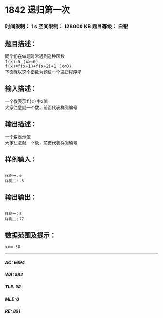 # 1842 递归第一次   
### 时间限制： 1 s     空间限制： 128000 KB     题目等级： 白银  
## 题目描述：  

<pre>
同学们在做题时常遇到这种函数
f(x)=5 (x>=0)
f(x)=f(x+1)+f(x+2)+1 (x<0)
下面就以这个函数为题做一个递归程序吧
</pre>
  
  
## 输入描述：  

<pre>
一个数表示f(x)中x值
大家注意就一个数，前面代表样例编号
</pre>
  
  
## 输出描述：  

<pre>
一个数表示值
大家注意就一个数，前面代表样例编号
</pre>
  
  
## 样例输入：  

<pre><code>
样例一：0
样例二：-5
</code></pre>
  
  
## 输出输出：  

<pre><code>
样例一：5
样例二：77
</code></pre>
  
  
## 数据范围及提示：  

<pre>
x>=-30
</pre>
  
  
***  

##### AC: 6694  
##### WA: 982  
##### TLE: 65  
##### MLE: 0  
##### RE: 861  
